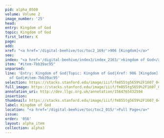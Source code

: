 ```yaml
---
pid: alpha_0500
volume: Volume 2
image_number: '25'
head: 
entry: Kingdom of God
topic: Kingdom of God
first_letter: K
page: 
add: 
xref: "<a href='/digital-beehive/toc/toc2_169/'>906 [Kingdom]</a>"
see: 
index: "<a href='/digital-beehive/index3/index_2163/'>kingdom of God</a>"
item: "#item-7bb39ac95"
unparsed: 
line: 'Entry: Kingdom of God|Topic: Kingdom of God|Xref: 906 [Kingdom]|Index: kingdom
  of God|#item-7bb39ac95'
selection: https://stacks.stanford.edu/image/iiif/fm855tg5659%2F1607_0492/328,2686,3081,564/full/0/default.jpg
full_image: https://stacks.stanford.edu/image/iiif/fm855tg5659%2F1607_0492/full/full/0/default.jpg
annotation_uri: http://dev.llgc.org.uk/annotation/1564765432594
insertion: 
thumbnail: https://stacks.stanford.edu/image/iiif/fm855tg5659%2F1607_0492/328,2686,600,180/250,/0/default.jpg
label: Kingdom of God
location: "<a href='/digital-beehive/toc/toc2_015/'>Full Page</a>"
issue: 
order: '056'
layout: alpha_item
collection: alpha3
---
```

